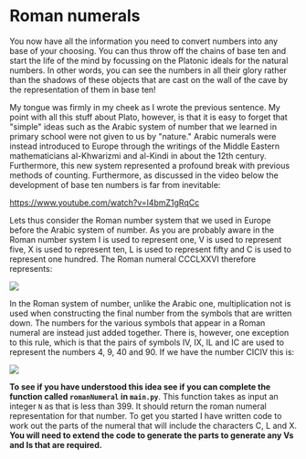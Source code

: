 # Roman numerals

You now have all the information you need to convert numbers into any base of your choosing.  You can thus throw off the chains of base ten and start the life of the mind by focussing on the Platonic ideals for the natural numbers.  In other words, you can see the numbers in all their glory rather than the shadows of these objects that are cast on the wall of the cave by the representation of them in base ten!  

My tongue was firmly in my cheek as I wrote the previous sentence.  My point with all this stuff about Plato, however, is that it is easy to forget that "simple" ideas such as the Arabic system of number that we learned in primary school were not given to us by "nature."  Arabic numerals were instead introduced to Europe through the writings of the Middle Eastern mathematicians al-Khwarizmi and al-Kindi in about the 12th century.  Furthermore, this new system represented a profound break with previous methods of counting.  Furthermore, as discussed in the video below the development of base ten numbers is far from inevitable:

https://www.youtube.com/watch?v=l4bmZ1gRqCc

Lets thus consider the Roman number system that we used in Europe before the Arabic system of number.  As you are probably aware in the Roman number system I is used to represent one, V is used to represent five, X is used to represent ten, L is used to represent fifty and C is used to represent one hundred.  The Roman numeral CCCLXXVI therefore represents:

![](https://render.githubusercontent.com/render/math?math=100%2B100%2B100%2B50%2B10%2B10%2B5%2B1=376)

In the Roman system of number, unlike the Arabic one, multiplication not is used when constructing the final number from the symbols that are written down.  The numbers for the various symbols that appear in a Roman numeral are instead just added together.  There is, however, one exception to this rule, which is that the pairs of symbols IV, IX, IL and IC are used to represent the numbers 4, 9, 40 and 90.  If we have the number CICIV this is:

![](https://render.githubusercontent.com/render/math?math=10%2B90%2B4=194)

__To see if you have understood this idea see if you can complete the function called `romanNumeral` in `main.py`__.  This function takes as input an integer `N` as that is less than 399.  It should return the roman numeral representation for that number.  To get you started I have written code to work out the parts of the numeral that will include the characters C, L and X.  __You will need to extend the code to generate the parts to generate any Vs and Is that are required.__
